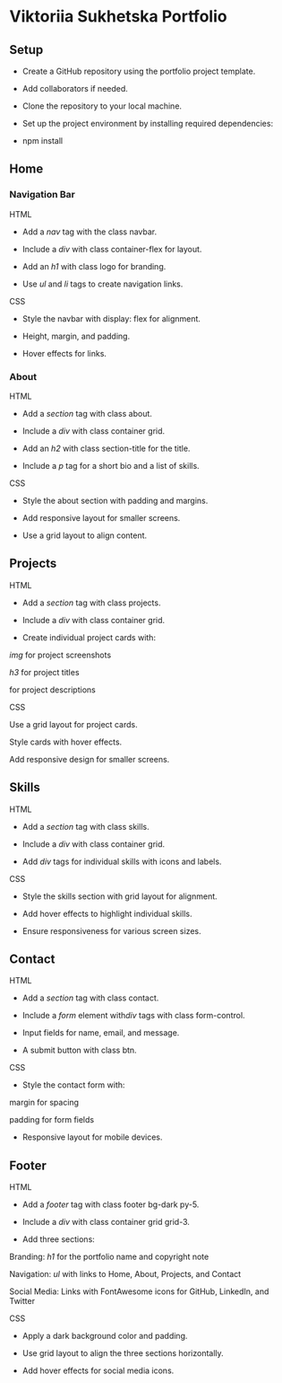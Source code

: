 # Viktoriia Sukhetska Portfolio

## Setup

- Create a GitHub repository using the portfolio project template.

- Add collaborators if needed.

- Clone the repository to your local machine.

- Set up the project environment by installing required dependencies:

- npm install

## Home

### Navigation Bar

HTML

- Add a _nav_ tag with the class navbar.

- Include a _div_ with class container-flex for layout.

- Add an _h1_ with class logo for branding.

- Use _ul_ and _li_ tags to create navigation links.

CSS

- Style the navbar with display: flex for alignment.

- Height, margin, and padding.

- Hover effects for links.

### About

HTML

- Add a _section_ tag with class about.

- Include a _div_ with class container grid.

- Add an _h2_ with class section-title for the title.

- Include a _p_ tag for a short bio and a list of skills.

CSS

- Style the about section with padding and margins.

- Add responsive layout for smaller screens.

- Use a grid layout to align content.

## Projects

HTML

- Add a _section_ tag with class projects.

- Include a _div_ with class container grid.

- Create individual project cards with:

_img_ for project screenshots

_h3_ for project titles

<p> for project descriptions

CSS

Use a grid layout for project cards.

Style cards with hover effects.

Add responsive design for smaller screens.

## Skills

HTML

- Add a _section_ tag with class skills.

- Include a _div_ with class container grid.

- Add _div_ tags for individual skills with icons and labels.

CSS

- Style the skills section with grid layout for alignment.

- Add hover effects to highlight individual skills.

- Ensure responsiveness for various screen sizes.

## Contact

HTML

- Add a _section_ tag with class contact.

- Include a _form_ element with*div* tags with class form-control.

- Input fields for name, email, and message.

- A submit button with class btn.

CSS

- Style the contact form with:

margin for spacing

padding for form fields

- Responsive layout for mobile devices.

## Footer

HTML

- Add a _footer_ tag with class footer bg-dark py-5.

- Include a _div_ with class container grid grid-3.

- Add three sections:

Branding: _h1_ for the portfolio name and copyright note

Navigation: _ul_ with links to Home, About, Projects, and Contact

Social Media: Links with FontAwesome icons for GitHub, LinkedIn, and Twitter

CSS

- Apply a dark background color and padding.

- Use grid layout to align the three sections horizontally.

- Add hover effects for social media icons.
